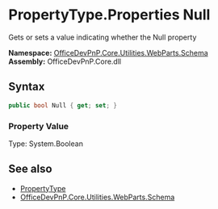 # PropertyType.Properties Null
 Gets or sets a value indicating whether the Null property   

**Namespace:** [OfficeDevPnP.Core.Utilities.WebParts.Schema](OfficeDevPnP.Core.Utilities.WebParts.Schema.md)  
**Assembly:** OfficeDevPnP.Core.dll  
## Syntax
```C#
public bool Null { get; set; }
```

### Property Value
Type: System.Boolean  

## See also
- [PropertyType](OfficeDevPnP.Core.Utilities.WebParts.Schema.PropertyType.md) 
- [OfficeDevPnP.Core.Utilities.WebParts.Schema](OfficeDevPnP.Core.Utilities.WebParts.Schema.md) 
